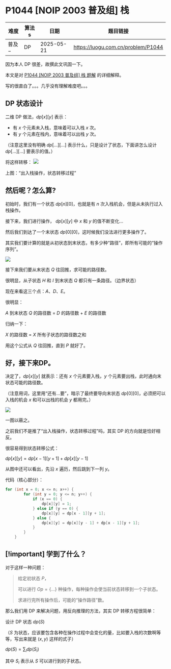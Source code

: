 # P1044 [NOIP 2003 普及组] 栈

| 难度  | 算法s | 日期         | 题目链接                               |
| --- | --- | ---------- | ---------------------------------- |
| 普及− | DP  | 2025-05-21 | https://luogu.com.cn/problem/P1044 |

因为本人 DP 很差，故撰此文巩固一下。

本文是对 [P1044 [NOIP 2003 普及组] 栈 题解](https://www.luogu.com.cn/problem/solution/P1044) 的详细解释。

写的很直白了。。。几乎没有理解难度吧。。。

## DP 状态设计

二维 DP 做法，$dp[x][y]$ 表示：

- 有 $x$ 个元素未入栈，意味着可以入栈 $x$ 次。
- 有 $y$ 个元素在栈内，意味着可以出栈 $y$ 次。

（注意这里没有明确 $dp[...][...]$ 表示什么，只是设计了状态，下面讲怎么设计 $dp[...][...]$ 要表示的值。）

将这样转移：
![](https://cdn.luogu.com.cn/upload/image_hosting/n2jl2s37.png)

上图：“出入栈操作，状态转移过程”

## 然后呢？怎么算?

初始时，我们有一个状态 $dp[n][0]$，也就是有 $n$ 次入栈机会，但是从未执行过入栈操作。

接下来，我们进行操作， $dp[x][y]$ 中 $x$ 和 $y$ 的值不断变化...

然后我们到达了一个末状态 $dp[0][0]$，这时候我们没法进行更多操作了。

其实我们要计算的就是从初状态到末状态，有多少种“路径”，即所有可能的“操作序列”。

![](https://cdn.luogu.com.cn/upload/image_hosting/ecpuda80.png)

接下来我们要从末状态 $Q$ 往回推，求可能的路径数。

很明显，从子状态 $H$ 和 $I$ 到末状态 $Q$ 都只有一条路径。（边界状态）

现在来看这三个点：$A$、$D$、$E$。

很明显：

$A$ 到末状态 $Q$ 的路径数 $=$ $D$ 的路径数 $+$ $E$ 的路径数

归纳一下：

$X$ 的路径数 $=$ $X$ 所有子状态的路径数之和

用这个公式从 $Q$ 往回推，直到 $P$ 就好了。

## 好，接下来DP。

决定了，$dp[x][y]$ 就表示：还有 $x$ 个元素要入栈，$y$ 个元素要出栈，此时通向末状态可能的路径数。

（注意用词，这里用“还有...要”，暗示了最终要导向末状态 $dp[0][0]$，必须把可以入栈的机会 $x$ 和可以出栈的机会 $y$ 都用完。）

![](https://cdn.luogu.com.cn/upload/image_hosting/5bt74bdi.png)

一图以蔽之。

之前我们不是推了“出入栈操作，状态转移过程”吗，其实 DP 的方向就是恰好相反。

很容易得到状态转移公式：

$dp[x][y]=dp[x-1][y+1]+dp[x][y-1]$

从图中还可以看出，先沿 $x$ 遍历，然后跳到下一列 $y$。

代码（核心部分）：

```cpp
for (int x = 0; x <= n; x++) {
        for (int y = 0; y <= n; y++) {
            if (x == 0) {
                dp[x][y] = 1;
            } else if (y == 0) {
                dp[x][y] = dp[x - 1][y + 1];
            } else {
                dp[x][y] = dp[x][y - 1] + dp[x - 1][y + 1];
            }
        }
    }
```

## [!important] 学到了什么？

对于这样一种问题：

> 给定初状态 $P$，
> 
> 可以进行 $Op=\{...\}$ 种操作，每种操作会使当前状态转移到一个子状态。
> 
> 求进行完所有操作后，可能的“操作路径”数。

那么我们用 DP 来解决问题，用反向推理的方法，其实 DP 转移方程很简单：

设计 DP 状态 $dp(S)$

（$S$ 为状态，应该要包含各种在操作过程中会变化的量，比如要入栈的次数啊等等，写出来就是 $(x,y)$ 这样的式子）

$dp(S)=\sum_i dp(S_i)$

其中 $S_i$ 表示从 $S$ 可以进行到的子状态。
